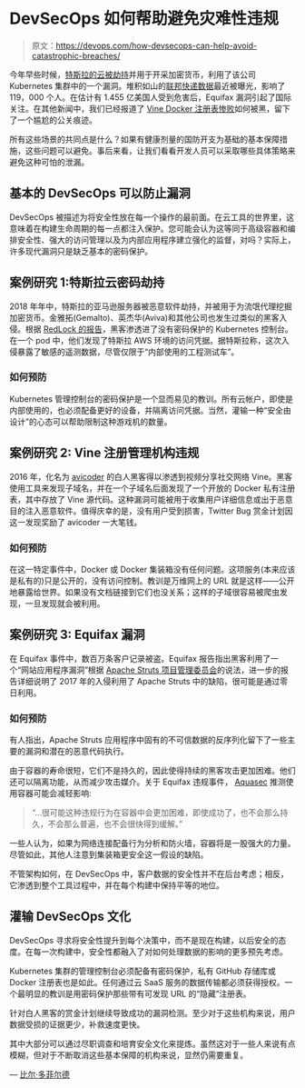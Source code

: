 # DevSecOps 如何帮助避免灾难性违规

> 原文：<https://devops.com/how-devsecops-can-help-avoid-catastrophic-breaches/>

今年早些时候，[特斯拉的云被劫持](https://www.infosecurity-magazine.com/opinions/tesla-hack-cryptojacking-warning/)并用于开采加密货币，利用了该公司 Kubernetes 集群中的一个漏洞。堆积如山的[联邦快递数据](https://arstechnica.com/information-technology/2018/02/fedex-customer-data-left-online-for-anyone-to-rifle-through/)最近被曝光，影响了 119，000 个人。在估计有 1.455 亿美国人受到危害后，Equifax 漏洞引起了国际关注。在其他新闻中，我们已经报道了 [Vine Docker 注册表惨败](https://containerjournal.com/2016/08/04/vines-registry-fiasco-means-docker-security/)如何被黑，留下了一个尴尬的公关痕迹。

所有这些场景的共同点是什么？如果有健康剂量的国防开支为基础的基本保障措施，这些问题可以避免。事后来看，让我们看看开发人员可以采取哪些具体策略来避免这种可怕的泄漏。

## 基本的 DevSecOps 可以防止漏洞

DevSecOps 被描述为将安全性放在每一个操作的最前面。在云工具的世界里，这意味着在构建生命周期的每一点都注入保护。您可能会认为这等同于高级容器和编排安全性、强大的访问管理以及为内部应用程序建立强化的监督，对吗？实际上，许多现代漏洞只是缺乏基本的密码保护。

## 案例研究 1:特斯拉云密码劫持

2018 年年中，特斯拉的亚马逊服务器被恶意软件劫持，并被用于为流氓代理挖掘加密货币。金雅拓(Gemalto)、英杰华(Aviva)和其他公司也发生过类似的黑客入侵。根据 [RedLock 的报告](https://redlock.io/blog/cryptojacking-tesla)，黑客渗透进了没有密码保护的 Kubernetes 控制台。在一个 pod 中，他们发现了特斯拉 AWS 环境的访问凭据。据特斯拉称，这次入侵暴露了敏感的遥测数据，尽管仅限于“内部使用的工程测试车”。

### 如何预防

Kubernetes 管理控制台的密码保护是一个显而易见的教训。所有云帐户，即使是内部使用的，也必须配备更好的设备，并隔离访问凭据。当然，灌输一种“安全由设计”的心态可以帮助限制这种游戏机的数量。

## 案例研究 2: Vine 注册管理机构违规

2016 年，化名为 [avicoder](https://avicoder.me/2016/07/22/Twitter-Vine-Source-code-dump/) 的白人黑客得以渗透到视频分享社交网络 Vine。黑客使用工具来发现子域名，并在一个子域名后面发现了一个开放的 Docker 私有注册表，其中存放了 Vine 源代码。这种漏洞可能被用于收集用户详细信息或出于恶意目的注入恶意软件。值得庆幸的是，没有用户受到损害，Twitter Bug 赏金计划因这一发现奖励了 avicoder 一大笔钱。

### 如何预防

在这一特定事件中，Docker 或 Docker 集装箱没有任何问题。这项服务(本来应该是私有的)只是公开的，没有访问控制。教训是万维网上的 URL 就是这样——公开地暴露给世界。如果没有文档链接到它们也没关系；这样的子域很容易被爬虫发现，一旦发现就会被利用。

## 案例研究 3: Equifax 漏洞

在 Equifax 事件中，数百万条客户记录被盗。Equifax 报告指出黑客利用了一个“网站应用程序漏洞”根据 [Apache Struts 项目管理委员会](https://blogs.apache.org/foundation/entry/apache-struts-statement-on-equifax)的说法，进一步的报告详细说明了 2017 年的入侵利用了 Apache Struts 中的缺陷，很可能是通过零日利用。

### 如何预防

有人指出，Apache Struts 应用程序中固有的不可信数据的反序列化留下了一些主要的漏洞和潜在的恶意代码执行。

由于容器的寿命很短，它们不是持久的，因此使得持续的黑客攻击更加困难。他们还可以隔离功能，从而减少攻击媒介。关于 Equifax 违规事件， [Aquasec](https://blog.aquasec.com/equifax-breach-hindsight-what-if-they-used-containers) 推测使用容器可能会减轻影响:

> “…很可能这种违规行为在容器中会更加困难，即使成功了，也不会那么持久，不会那么普遍，也不会很快得到缓解。”

一些人认为，如果为网络连接配备行为分析和防火墙，容器将是一股强大的力量。尽管如此，其他人注意到集装箱更安全这一假设的缺陷。

不管架构如何，在 DevSecOps 中，客户数据的安全性并不在后台考虑；相反，它渗透到整个工具过程中，并在每个构建中保持平等的地位。

## 灌输 DevSecOps 文化

DevSecOps 寻求将安全性提升到每个决策中，而不是现在构建，以后安全的态度。在每一次构建中，安全性都融入了对如何处理数据的影响的更多预先考虑。

Kubernetes 集群的管理控制台必须配备有密码保护，私有 GitHub 存储库或 Docker 注册表也是如此。任何通过云 SaaS 服务的数据传输都必须获得授权。一个最明显的教训是用密码保护那些带有可发现 URL 的“隐藏”注册表。

针对白人黑客的赏金计划继续导致成功的漏洞检测。至少对于这些机构来说，用户数据受损的证据更少，补救速度更快。

其中大部分可以通过尽职调查和培育安全文化来提炼。虽然这对于一些人来说有点模糊，但对于不断取消这些基本保障的机构来说，显然仍需要重复。

— [比尔·多菲尔德](https://devops.com/author/bill-doerrfeld/)